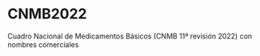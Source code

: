 # CNMB2022
Cuadro Nacional de Medicamentos Básicos (CNMB 11ª revisión 2022) con nombres comerciales 
